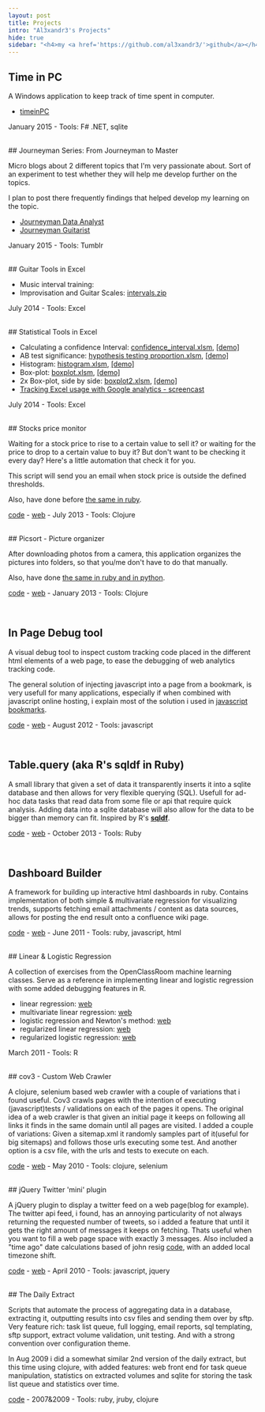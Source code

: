 ```yaml
---
layout: post
title: Projects
intro: "Al3xandr3's Projects"
hide: true
sidebar: "<h4>my <a href='https://github.com/al3xandr3/'>github</a></h4>"
---
```


## Time in PC

A Windows application to keep track of time spent in computer.

- [timeinPC](http://al3xandr3.github.io/timeinPC/)

January 2015 - Tools: F# .NET, sqlite


<br/>
## Journeyman Series: From Journeyman to Master

Micro blogs about 2 different topics that I'm very passionate about. Sort of an experiment to test whether they will help me develop further on the topics.

I plan to post there frequently findings that helped develop my learning on the topic.

- [Journeyman Data Analyst](http://journeyman-data-analyst.tumblr.com/)
- [Journeyman Guitarist](http://journeyman-guitarist.tumblr.com/)

January 2015 - Tools: Tumblr

<br/>
## Guitar Tools in Excel

- Music interval training: 
- Improvisation and Guitar Scales: [intervals.zip](http://journeyman-guitarist.tumblr.com/post/111069651759/ear-training-tool-here-is-a-tool-for-practicing)

July 2014 - Tools: Excel

<br/>
## Statistical Tools in Excel

- Calculating a confidence Interval: [confidence_interval.xlsm](https://drive.google.com/file/d/0B3ypY27pPCJyREE2SHl2U29uVFU/view?usp=sharing), [[demo]](http://youtu.be/7BAlShyS6zk)
- AB test significance: [hypothesis testing proportion.xlsm](https://drive.google.com/file/d/0B3ypY27pPCJyby1XVTJGNk40c2M/view?usp=sharing), [[demo]](http://youtu.be/KNudcoKvCSY)
- Histogram: [histogram.xlsm](https://drive.google.com/file/d/0B3ypY27pPCJyQTMtZzJRc0U2OHc/view?usp=sharing), [[demo]](http://youtu.be/NuenE7tqehc)
- Box-plot: [boxplot.xlsm](https://drive.google.com/file/d/0B3ypY27pPCJydnNqaU1KUVNIVkU/view?usp=sharing), [[demo]](http://youtu.be/i6g7Qi30_PQ)
- 2x Box-plot, side by side: [boxplot2.xlsm](https://drive.google.com/file/d/0B3ypY27pPCJySlllN05ZNFJuZFk/view?usp=sharing), [[demo]](http://youtu.be/bThk0-UCe1I)
- [Tracking Excel usage with Google analytics - screencast](http://youtu.be/mDRZY7Ghh0E)

July 2014 - Tools: Excel

<br/>
## Stocks price monitor

Waiting for a stock price to rise to a certain value to sell it? or waiting for the price to drop to a certain value to buy it? But don't want to be checking it every day? Here's a little automation that check it for you.

This script will send you an email when stock price is outside the defined thresholds.

Also, have done before [the same in ruby](http://al3xandr3.github.io/stock-price-alert.html).

[code](https://github.com/al3xandr3/stock) - [web](https://github.com/al3xandr3/stock) - July 2013 - Tools: Clojure

<br/>
## Picsort - Picture organizer

After downloading photos from a camera, this application organizes the pictures into folders, so that you/me don't have to do that manually. 

Also, have done [the same in ruby and in python](https://github.com/al3xandr3/picsort).

[code](https://github.com/al3xandr3/picsort) - [web](https://github.com/al3xandr3/picsort) - January 2013 - Tools: Clojure

<br/>

## In Page Debug tool

A visual debug tool to inspect custom tracking code placed in the different html elements of a web page, to ease the debugging of web analytics tracking code.

The general solution of injecting javascript into a page from a bookmark, is very usefull for many applications, especially if when combined with javascript online hosting, i explain most of the solution i used in [javascript bookmarks](/javascript-bookmarks.html).

[code](https://gist.github.com/al3xandr3/3665292) - [web](/javascript-bookmarks.html) - August 2012 - Tools: javascript

<br/>

## Table.query (aka R's sqldf in Ruby)

A small library that given a set of data it transparently inserts it into a sqlite database and then allows for very flexible querying (SQL). Usefull for ad-hoc data tasks that read data from some file or api that require quick analysis. Adding data into a sqlite database will also allow for the data to be bigger than memory can fit. Inspired by R's [**sqldf**](http://code.google.com/p/sqldf/).

[code](http://al3xandr3.github.io/table-query.html) - [web](http://al3xandr3.github.io/table-query.html) - October 2013 - Tools: Ruby

<br/>

## Dashboard Builder

A framework for building up interactive html dashboards in ruby. Contains implementation of both simple & multivariate regression for visualizing trends, supports fetching email attachments / content as data sources, allows for posting the end result onto a confluence wiki page.

[code][1] - [web][2] - June 2011 - Tools: ruby, javascript, html

<br/>
## Linear & Logistic Regression

A collection of exercises from the OpenClassRoom machine learning classes.
Serve as a reference in implementing linear and logistic regression with some added debugging features in R.

 * linear regression: [web][3]
 * multivariate linear regression: [web][5]
 * logistic regression and Newton's method: [web][7]
 * regularized linear regression: [web][9]
 * regularized logistic regression: [web][11]

March 2011 - Tools: R

<br/>
## cov3 - Custom Web Crawler

A clojure, selenium based web crawler with a couple of variations that i found useful. Cov3 crawls pages with the intention of executing
(javascript)tests / validations on each of the pages it opens. The original idea of a web crawler is that given an initial page it keeps on following all links it finds in the same domain until all pages are visited. I added a couple of variations: Given a sitemap.xml it randomly samples part of it(useful for big sitemaps) and follows those urls executing some test. And another option is a csv file, with the urls and tests to execute on each.

[code][13] - [web][14] - May 2010 - Tools: clojure, selenium

<br/>
## jQuery Twitter 'mini' plugin

A jQuery plugin to display a twitter feed on a web page(blog for example). The twitter api feed, i found, has an annoying particularity of not always returning the requested number of tweets, so i added a feature that until it gets the right amount of messages it keeps on fetching. Thats useful when you want to fill a web page space with exactly 3 messages. Also included a "time ago" date calculations based of john resig [code][15], with an added local timezone shift.

[code][16] - [web][17] - April 2010 - Tools: javascript, jquery


<br/>
## The Daily Extract

Scripts that automate the process of aggregating data in a database,
extracting it, outputting results into csv files and sending them over by sftp. Very feature rich: task list queue, full logging, email reports, sql templating, sftp support, extract volume validation, unit testing. And with a strong convention over configuration theme.

In Aug 2009 i did a somewhat similar 2nd version of the daily extract, but this time using clojure, with added features: web front end for task queue manipulation, statistics on extracted volumes and sqlite for storing the task list queue and statistics over time.

[code][18] - 2007&2009 - Tools: ruby, jruby, clojure


   [1]: https://github.com/al3xandr3/Dashboard
   [2]: /dashboards.html
   [3]: /ml-ex2-linear-regression.html
   [4]: https://github.com/al3xandr3/al3xandr3.github.com/blob/master/_org/posts/ml2.r
   [5]: /ml-ex3.html
   [6]: https://github.com/al3xandr3/al3xandr3.github.com/blob/master/_org/posts/ml3.r
   [7]: /ml-ex4.html
   [8]: https://github.com/al3xandr3/al3xandr3.github.com/blob/master/_org/posts/ml4.r
   [9]: /ml-ex51.html
   [10]: https://github.com/al3xandr3/al3xandr3.github.com/blob/master/_org/posts/ml5lin.r
   [11]: /ml-ex52.html
   [12]: https://github.com/al3xandr3/al3xandr3.github.com/blob/master/_org/posts/ml5log.r
   [13]: https://github.com/al3xandr3/cov3
   [14]: /clojure-selenium2-crawler-cov3.html
   [15]: http://ejohn.org/blog/javascript-pretty-date/
   [16]: https://github.com/al3xandr3/jquery-twitter-plugin
   [17]: /jquery-twitter-plugin.html
   [18]: https://github.com/al3xandr3/daily-extract

